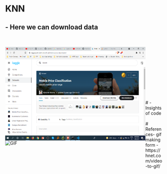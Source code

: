 # KNN
 ## - Here we can download data
<br />
<br />
 <img align="left" alt="GIF" src="https://github.com/HotuRam/KNN/blob/main/images/data%20pic.png?raw=true" width="450" height="300" />
<br />
<br />
<br />
<br />
<br />
<br />
<br />
<br />
<br />
<br />
# - Insights of code

<br />
<br />
 <img align="left" alt="GIF" src="https://github.com/HotuRam/KNN/blob/main/images/code.gif?raw=true" width="450" height="300" />
# References-
gif making form -https://hnet.com/video-to-gif/
